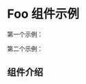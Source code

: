# Foo 组件示例

第一个示例：

<preview path="../demos/foo-1.vue" title="基本使用" description="测试使用 Element Plus 组件"></preview>

第二个示例：

<preview path="../demos/foo-2.vue" title="基本使用" description="测试使用自定义组件库组件"></preview>

## 组件介绍
